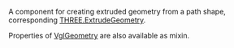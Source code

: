 A component for creating extruded geometry from a path shape,
corresponding [THREE.ExtrudeGeometry](https://threejs.org/docs/index.html#api/geometries/ExtrudeGeometry).

Properties of [VglGeometry](vgl-geometry) are also available as mixin. 

